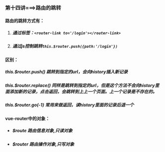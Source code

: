 ### 第十四讲===>路由的跳转

#### 路由的跳转方式有：

1. ##### 通过标签：`<router-link to='/login'></router-link>`

2. ##### 通过js控制跳转`this.$router.push({path:'/login'})`

#### 区别：

##### this.$router.push()  跳转到指定的url，会向history插入新记录

##### this.$router.replace() 同样是跳转到指定的url，但是这个方法不会向history里面添加新的记录，点击返回，会跳转到上上一个页面。上一个记录是不存在的。

##### this.$router.go(-1) 常用来做返回，读history里面的记录后退一个

#### vue-router中的对象：

- ##### $route 路由信息对象,只读对象

- ##### $router 路由操作对象,只写对象
